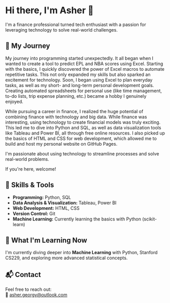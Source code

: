 # Hi there, I'm Asher 👋

I'm a finance professional turned tech enthusiast with a passion for leveraging technology to solve real-world challenges.

## 🚀 My Journey

My journey into programming started unexpectedly. It all began when I wanted to create a tool to predict EPL and NBA scores using Excel. Starting with the basics, I quickly discovered the power of Excel macros to automate repetitive tasks. This not only expanded my skills but also sparked an excitement for technology. Soon, I began using Excel to plan everyday tasks, as well as my short- and long-term personal development goals. Creating automated spreadsheets for personal use (like time management, to-do lists, trip expense planning, etc.) became a hobby I genuinely enjoyed.

While pursuing a career in finance, I realized the huge potential of combining finance with technology and big data. While finance was interesting, using technology to create financial models was truly exciting. This led me to dive into Python and SQL, as well as data visualization tools like Tableau and Power BI, all through free online resources. I also picked up the basics of HTML and CSS for web development, which allowed me to build and host my personal website on GitHub Pages.

I'm passionate about using technology to streamline processes and solve real-world problems. 

If you're here, welcome!

## 🔧 Skills & Tools

- **Programming:** Python, SQL
- **Data Analysis & Visualization:** Tableau, Power BI
- **Web Development:** HTML, CSS
- **Version Control:** Git
- **Machine Learning:** Currently learning the basics with Python (scikit-learn)

## 🌱 What I'm Learning Now

I'm currently diving deeper into **Machine Learning** with Python, Stanford CS229, and exploring more advanced statistical concepts.

## 📬 Contact

Feel free to reach out:  
📧 asher.georgy@outlook.com
